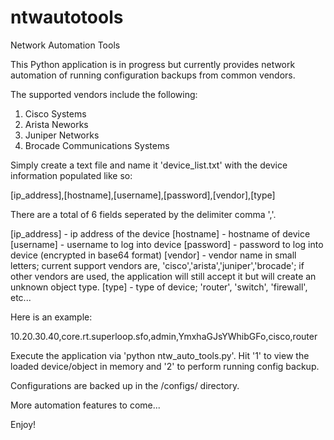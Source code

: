 # ntwautotools
Network Automation Tools

This Python application is in progress but currently provides network automation of running configuration backups from common vendors. 

The supported vendors include the following:

1. Cisco Systems
2. Arista Neworks
3. Juniper Networks
4. Brocade Communications Systems

Simply create a text file and name it 'device_list.txt' with the device information populated like so:

[ip_address],[hostname],[username],[password],[vendor],[type]

There are a total of 6 fields seperated by the delimiter comma ','.

[ip_address]  - ip address of the device
[hostname]    - hostname of device
[username]    - username to log into device
[password]    - password to log into device (encrypted in base64 format)
[vendor]      - vendor name in small letters; current support vendors are, 'cisco','arista','juniper','brocade'; if other vendors are used, the application will still accept it but will create an unknown object type.
[type]        - type of device; 'router', 'switch', 'firewall', etc...

Here is an example:

10.20.30.40,core.rt.superloop.sfo,admin,YmxhaGJsYWhibGFo,cisco,router

Execute the application via 'python ntw_auto_tools.py'. Hit '1' to view the loaded device/object in memory and '2' to perform running config backup.

Configurations are backed up in the /configs/ directory.

More automation features to come...

Enjoy!
